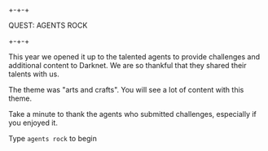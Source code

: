 ## 

+-+-+

QUEST: AGENTS ROCK

+-+-+

This year we opened it up to the talented agents to provide challenges and additional content to Darknet. We are so thankful that they shared their talents with us.

The theme was "arts and crafts". You will see a lot of content with this theme.

Take a minute to thank the agents who submitted challenges, especially if you enjoyed it.

Type `agents rock` to begin
